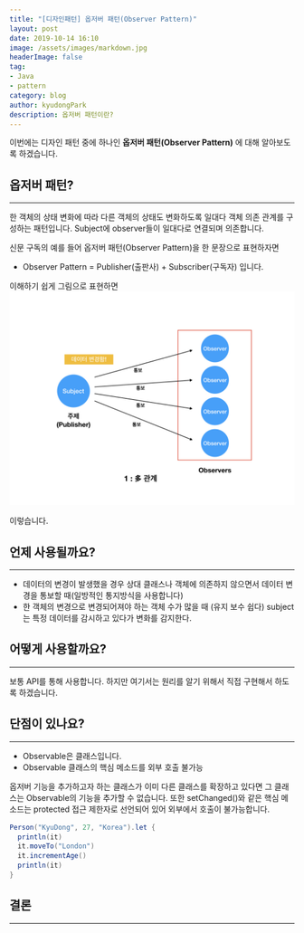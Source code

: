 ```yaml
---
title: "[디자인패턴] 옵저버 패턴(Observer Pattern)"
layout: post
date: 2019-10-14 16:10
image: /assets/images/markdown.jpg
headerImage: false
tag:
- Java
- pattern
category: blog
author: kyudongPark
description: 옵저버 패턴이란?
---
```


이번에는 디자인 패턴 중에 하나인 **옵저버 패턴(Observer Pattern)** 에 대해 알아보도록 하겠습니다. 

## 옵저버 패턴?
-------------
한 객체의 상태 변화에 따라 다른 객체의 상태도 변화하도록 일대다 객체 의존 관계를 구성하는 패턴입니다. Subject에 observer들이 일대다로 연결되며 의존합니다. 

신문 구독의 예를 들어 옵저버 패턴(Observer Pattern)을 한 문장으로 표현하자면
* Observer Pattern = Publisher(출판사) + Subscriber(구독자) 
입니다.

이해하기 쉽게 그림으로 표현하면 
![observerPatternImage](../assets/images/observerPattern.jpeg)

이렇습니다.



## 언제 사용될까요?
-------------
* 데이터의 변경이 발생했을 경우 상대 클래스나 객체에 의존하지 않으면서 데이터 변경을 통보할 때(일방적인 통지방식을 사용합니다)
* 한 객체의 변경으로 변경되어져야 하는 객체 수가 많을 때 (유지 보수 쉽다)
subject는 특정 데이터를 감시하고 있다가 변화를 감지한다. 

## 어떻게 사용할까요?
-------------
보통 API를 통해 사용합니다. 하지만 여기서는 원리를 알기 위해서 직접 구현해서 하도록 하겠습니다. 

## 단점이 있나요?
-------------
* Observable은 클래스입니다.
* Observable 클래스의 핵심 메소드를 외부 호출 불가능

옵저버 기능을 추가하고자 하는 클래스가 이미 다른 클래스를 확장하고 있다면 그 클래스는 Observable의 기능을 추가할 수 없습니다. 
또한 setChanged()와 같은 핵심 메소드는 protected 접근 제한자로 선언되어 있어 외부에서 호출이 불가능합니다. 


```java
Person("KyuDong", 27, "Korea").let {
  println(it)
  it.moveTo("London")
  it.incrementAge()
  println(it)
}
```

## 결론
-------------



